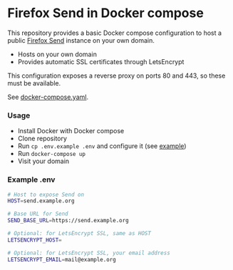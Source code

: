 # Firefox Send in Docker compose
This repository provides a basic Docker compose configuration to host a public
[Firefox Send](https://github.com/mozilla/send) instance on your own domain.

- Hosts on your own domain
- Provides automatic SSL certificates through LetsEncrypt

This configuration exposes a reverse proxy on ports 80 and 443, so these must be
available.

See [docker-compose.yaml](./docker-compose.yaml).

### Usage
- Install Docker with Docker compose
- Clone repository
- Run `cp .env.example .env` and configure it (see [example](#example-env))
- Run `docker-compose up`
- Visit your domain

### Example .env
```bash
# Host to expose Send on
HOST=send.example.org

# Base URL for Send
SEND_BASE_URL=https://send.example.org

# Optional: for LetsEncrypt SSL, same as HOST
LETSENCRYPT_HOST=

# Optional: for LetsEncrypt SSL, your email address
LETSENCRYPT_EMAIL=mail@example.org
```
